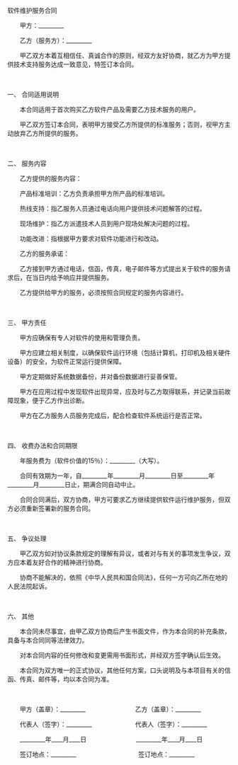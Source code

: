 



软件维护服务合同



 

　　甲方：_________　　

　　乙方（服务方）：_________　　

　　甲乙双方本着互相信任、真诚合作的原则，经双方友好协商，就乙方为甲方提供技术支持服务达成一致意见，特签订本合同。

　　

一、
合同适用说明

　　本合同适用于首次购买乙方软件产品及需要乙方技术服务的用户。

　　甲乙双方签订本合同，表明甲方接受乙方所提供的标准服务；否则，视甲方主动放弃乙方所提供的服务。

　　

二、
服务内容

　　乙方提供的服务内容：

　　产品标准培训：乙方负责承担甲方所产品的标准培训。

　　热线支持：指乙服务人员通过电话向用户提供技术问题解答的过程。

　　现场维护：指乙方派遣技术人员到用户现场处解决问题的过程。

　　功能改进：指根据甲方要求对软件功能进行和改动。

　　乙方的服务承诺：

　　乙方接到甲方通过电话，信函，传真，电子邮件等方式提出关于软件的服务请求后，在当日内给予响应并提供服务。

　　乙方提供给甲方的服务，必须按照合同规定的服务内容进行。

　　

三、
甲方责任

　　甲方应确保有专人对软件的使用和管理负责。

　　甲方应建立相关制度，以确保软件运行环境（包括计算机，打印机及相关硬件设备）的安全，为软件正常运行提供保障。

　　甲方定期做好系统数据备份，并对备份数据进行妥善保管。

　　甲方在应用过程中发现软件出现异常，应及时与乙方取得联系，并记录当前故障现象，便于乙方作出诊断。

　　甲方在乙方服务人员服务完成后，配合检查软件系统运行是否正常。

　　

四、
收费办法和合同期限

　　年服务费为（软件价值的15％）：_________（大写）。

　　合同有效期为一年，自_________年_________月_________日至_________年_________月_________日止，期满合同自动中止。

　　合同合同满后，双方协商，甲方可要求乙方继续提供软件运行维护服务，但双方必须重新签署新的服务合同。

　　

五、
争议处理

　　甲乙双方如对协议条款规定的理解有异议，或者对与有关的事项发生争议，双方应本着友好合作的精神进行协商。

　　协商不能解决的，依照《中华人民共和国合同法》，任何一方可向乙所在地的人民法院起诉。

　　

六、
其他

　　本合同未尽事宜，由甲乙双方协商后产生书面文件，作为本合同的补充条款，具备与本合同同等法律效力。

　　对本合同内容的任何修改和变更需用书面形式，并经双方签字确认后生效。

　　本合同为双方唯一的正式协议，其他任何方案，口头说明及与本项目有关的信函、传真、邮件等，均以本合同为准。

　　

　　甲方（盖章）：_________　　　　　　　　乙方（盖章）：_________　　

　　代表人（签字）：_________　　　　　　　代表人（签字）：_________　　

　　_________年____月____日　　　　　　　　_________年____月____日　　

　　签订地点：_________　　　　　　　　　　签订地点：_________